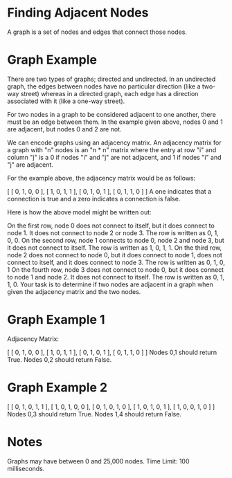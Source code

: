 # Finding Adjacent Nodes
A graph is a set of nodes and edges that connect those nodes.

# Graph Example

There are two types of graphs; directed and undirected. In an undirected graph, the edges between nodes have no particular direction (like a two-way street) whereas in a directed graph, each edge has a direction associated with it (like a one-way street).

For two nodes in a graph to be considered adjacent to one another, there must be an edge between them. In the example given above, nodes 0 and 1 are adjacent, but nodes 0 and 2 are not.

We can encode graphs using an adjacency matrix. An adjacency matrix for a graph with "n" nodes is an "n * n" matrix where the entry at row "i" and column "j" is a 0 if nodes "i" and "j" are not adjacent, and 1 if nodes "i" and "j" are adjacent.

For the example above, the adjacency matrix would be as follows:

[
  [ 0, 1, 0, 0 ],
  [ 1, 0, 1, 1 ],
  [ 0, 1, 0, 1 ],
  [ 0, 1, 1, 0 ]
]
A one indicates that a connection is true and a zero indicates a connection is false.

Here is how the above model might be written out:

On the first row, node 0 does not connect to itself, but it does connect to node 1. It does not connect to node 2 or node 3. The row is written as 0, 1, 0, 0.
On the second row, node 1 connects to node 0, node 2 and node 3, but it does not connect to itself. The row is written as 1, 0, 1, 1.
On the third row, node 2 does not connect to node 0, but it does connect to node 1, does not connect to itself, and it does connect to node 3. The row is written as 0, 1, 0, 1
On the fourth row, node 3 does not connect to node 0, but it does connect to node 1 and node 2. It does not connect to itself. The row is written as 0, 1, 1, 0.
Your task is to determine if two nodes are adjacent in a graph when given the adjacency matrix and the two nodes.


# Graph Example 1 

Adjacency Matrix:

[
  [ 0, 1, 0, 0 ],
  [ 1, 0, 1, 1 ],
  [ 0, 1, 0, 1 ],
  [ 0, 1, 1, 0 ]
]
Nodes 0,1 should return True.
Nodes 0,2 should return False.

# Graph Example 2

[
  [ 0, 1, 0, 1, 1 ],
  [ 1, 0, 1, 0, 0 ],
  [ 0, 1, 0, 1, 0 ],
  [ 1, 0, 1, 0, 1 ],
  [ 1, 0, 0, 1, 0 ]
]
Nodes 0,3 should return True.
Nodes 1,4 should return False.

# Notes
Graphs may have between 0 and 25,000 nodes.
Time Limit: 100 milliseconds.
